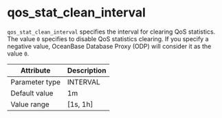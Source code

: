 # qos_stat_clean_interval

`qos_stat_clean_interval` specifies the interval for clearing QoS statistics. The value `0` specifies to disable QoS statistics clearing. If you specify a negative value, OceanBase Database Proxy (ODP) will consider it as the value `0`.

| Attribute | Description |
|----------|---------|
| Parameter type | INTERVAL |
| Default value | 1m |
| Value range | [1s, 1h] |
